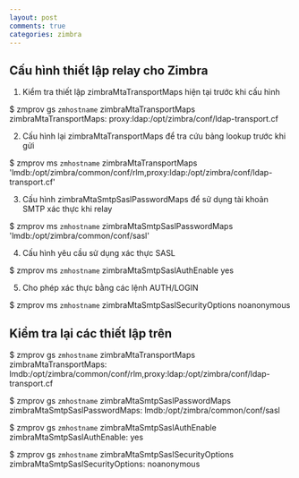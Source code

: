 ```yaml
---
layout: post
comments: true
categories: zimbra
---
```



## Cấu hình thiết lập relay cho Zimbra

1.  Kiểm tra thiết lập zimbraMtaTransportMaps hiện tại trước khi cấu hình

  $ zmprov gs `zmhostname` zimbraMtaTransportMaps
  zimbraMtaTransportMaps: proxy:ldap:/opt/zimbra/conf/ldap-transport.cf

2.  Cấu hình lại zimbraMtaTransportMaps để tra cứu bảng lookup trước khi gửi

  $ zmprov ms `zmhostname` zimbraMtaTransportMaps 'lmdb:/opt/zimbra/common/conf/rlm,proxy:ldap:/opt/zimbra/conf/ldap-transport.cf'

3. Cấu hình zimbraMtaSmtpSaslPasswordMaps để sử dụng tài khoản SMTP xác thực khi relay

  $ zmprov ms `zmhostname` zimbraMtaSmtpSaslPasswordMaps 'lmdb:/opt/zimbra/common/conf/sasl'

4.  Cấu hình yêu cầu sử dụng xác thực SASL

  $ zmprov ms `zmhostname` zimbraMtaSmtpSaslAuthEnable yes

5.  Cho phép xác thực bằng các lệnh AUTH/LOGIN

  $ zmprov ms `zmhostname` zimbraMtaSmtpSaslSecurityOptions noanonymous

## Kiểm tra lại các thiết lập trên

  $ zmprov gs `zmhostname` zimbraMtaTransportMaps
  zimbraMtaTransportMaps: lmdb:/opt/zimbra/common/conf/rlm,proxy:ldap:/opt/zimbra/conf/ldap-transport.cf

  $ zmprov gs `zmhostname` zimbraMtaSmtpSaslPasswordMaps
  zimbraMtaSmtpSaslPasswordMaps: lmdb:/opt/zimbra/common/conf/sasl

  $ zmprov gs `zmhostname` zimbraMtaSmtpSaslAuthEnable
  zimbraMtaSmtpSaslAuthEnable: yes

  $ zmprov gs `zmhostname` zimbraMtaSmtpSaslSecurityOptions
  zimbraMtaSmtpSaslSecurityOptions: noanonymous
